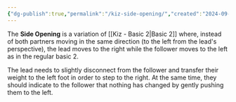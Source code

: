 ```yaml
---
{"dg-publish":true,"permalink":"/kiz-side-opening/","created":"2024-09-16T15:40:55.694-04:00","updated":"2024-09-16T16:42:42.137-04:00"}
---
```



The **Side Opening** is a variation of [[Kiz - Basic 2\|Basic 2]] where, instead of both partners moving in the same direction (to the left from the lead's perspective), the lead moves to the right while the follower moves to the left as in the regular basic 2.

The lead needs to slightly disconnect from the follower and transfer their weight to the left foot in order to step to the right. At the same time, they should indicate to the follower that nothing has changed by gently pushing them to the left.
